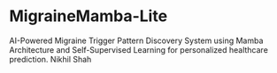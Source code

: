 # MigraineMamba-Lite
AI-Powered Migraine Trigger Pattern Discovery System using Mamba Architecture and Self-Supervised Learning for personalized healthcare prediction.
Nikhil Shah
